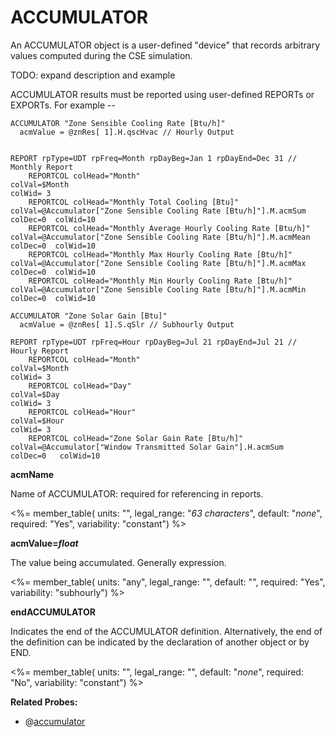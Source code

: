 # ACCUMULATOR

An ACCUMULATOR object is a user-defined "device" that records arbitrary values computed during the CSE simulation.

TODO: expand description and example

ACCUMULATOR results must be reported using user-defined REPORTs or EXPORTs.  For example --

    ACCUMULATOR "Zone Sensible Cooling Rate [Btu/h]" 
      acmValue = @znRes[ 1].H.qscHvac // Hourly Output


    REPORT rpType=UDT rpFreq=Month rpDayBeg=Jan 1 rpDayEnd=Dec 31 // Monthly Report
        REPORTCOL colHead="Month"                                          colVal=$Month                                                                   colWid= 3
        REPORTCOL colHead="Monthly Total Cooling [Btu]"                    colVal=@Accumulator["Zone Sensible Cooling Rate [Btu/h]"].M.acmSum    colDec=0  colWid=10
        REPORTCOL colHead="Monthly Average Hourly Cooling Rate [Btu/h]"    colVal=@Accumulator["Zone Sensible Cooling Rate [Btu/h]"].M.acmMean   colDec=0  colWid=10
        REPORTCOL colHead="Monthly Max Hourly Cooling Rate [Btu/h]"        colVal=@Accumulator["Zone Sensible Cooling Rate [Btu/h]"].M.acmMax    colDec=0  colWid=10
        REPORTCOL colHead="Monthly Min Hourly Cooling Rate [Btu/h]"        colVal=@Accumulator["Zone Sensible Cooling Rate [Btu/h]"].M.acmMin    colDec=0  colWid=10

    ACCUMULATOR "Zone Solar Gain [Btu]" 
      acmValue = @znRes[ 1].S.qSlr // Subhourly Output

    REPORT rpType=UDT rpFreq=Hour rpDayBeg=Jul 21 rpDayEnd=Jul 21 // Hourly Report
        REPORTCOL colHead="Month"                                 colVal=$Month                                                             colWid= 3
        REPORTCOL colHead="Day"                                   colVal=$Day                                                               colWid= 3
        REPORTCOL colHead="Hour"                                  colVal=$Hour                                                              colWid= 3
        REPORTCOL colHead="Zone Solar Gain Rate [Btu/h]"  colVal=@Accumulator["Window Transmitted Solar Gain"].H.acmSum  colDec=0   colWid=10

**acmName**

Name of ACCUMULATOR: required for referencing in reports.

<%= member_table(
  units: "",
  legal_range: "*63 characters*",
  default: "*none*",
  required: "Yes",
  variability: "constant") %>

**acmValue=*float***

The value being accumulated.  Generally expression.

<%= member_table(
  units: "any",
  legal_range: "",
  default: "",
  required: "Yes",
  variability: "subhourly") %>


**endACCUMULATOR**

Indicates the end of the ACCUMULATOR definition. Alternatively, the end of the definition can be indicated by the declaration of another object or by END.

<%= member_table(
  units: "",
  legal_range: "",
  default: "*none*",
  required: "No",
  variability: "constant") %>

**Related Probes:**

- @[accumulator](#p_accumulator)